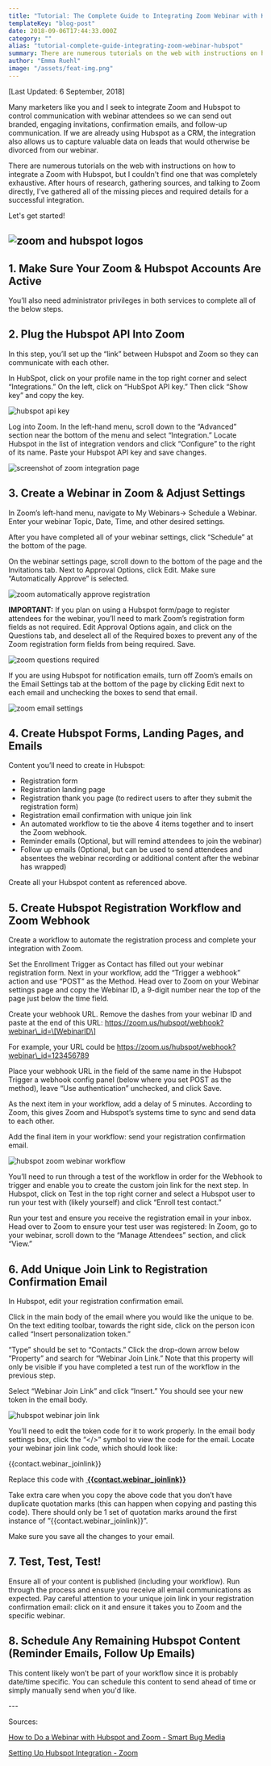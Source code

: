 ```yaml
---
title: "Tutorial: The Complete Guide to Integrating Zoom Webinar with Hubspot"
templateKey: "blog-post"
date: 2018-09-06T17:44:33.000Z
category: ""
alias: "tutorial-complete-guide-integrating-zoom-webinar-hubspot"
summary: There are numerous tutorials on the web with instructions on how to integrate a Zoom with Hubspot, but I couldn't find one that was completely exhaustive. After hours of research, gathering sources, and talking to Zoom directly, I've gathered all of the missing pieces and required details for a successful integration. 
author: "Emma Ruehl"
image: "/assets/feat-img.png"
---
```


\[Last Updated: 6 September, 2018\]

Many marketers like you and I seek to integrate Zoom and Hubspot to control communication with webinar attendees so we can send out branded, engaging invitations, confirmation emails, and follow-up communication. If we are already using Hubspot as a CRM, the integration also allows us to capture valuable data on leads that would otherwise be divorced from our webinar.

There are numerous tutorials on the web with instructions on how to integrate a Zoom with Hubspot, but I couldn't find one that was completely exhaustive. After hours of research, gathering sources, and talking to Zoom directly, I've gathered all of the missing pieces and required details for a successful integration. 

Let's get started!

![zoom and hubspot logos](/assets/zoom%2Bhubspot.png)
-----------------------------------------------------

1\. Make Sure Your Zoom & Hubspot Accounts Are Active
-----------------------------------------------------

You’ll also need administrator privileges in both services to complete all of the below steps.

2\. Plug the Hubspot API Into Zoom
----------------------------------

In this step, you’ll set up the “link” between Hubspot and Zoom so they can communicate with each other.

In HubSpot, click on your profile name in the top right corner and select “Integrations.” On the left, click on “HubSpot API key.” Then click “Show key” and copy the key.

![hubspot api key](/assets/hubspot-api-key.png)

Log into Zoom. In the left-hand menu, scroll down to the “Advanced” section near the bottom of the menu and select “Integration.” Locate Hubspot in the list of integration vendors and click “Configure” to the right of its name. Paste your Hubspot API key and save changes.

![screenshot of zoom integration page](/assets/zoom-integration_0.png)

3\. Create a Webinar in Zoom & Adjust Settings
----------------------------------------------

In Zoom’s left-hand menu, navigate to My Webinars→ Schedule a Webinar. Enter your webinar Topic, Date, Time, and other desired settings.

After you have completed all of your webinar settings, click “Schedule” at the bottom of the page.

On the webinar settings page, scroll down to the bottom of the page and the Invitations tab. Next to Approval Options, click Edit. Make sure “Automatically Approve” is selected.

![zoom automatically approve registration](/assets/registration-automatically-approve.png)

**IMPORTANT:** If you plan on using a Hubspot form/page to register attendees for the webinar, you’ll need to mark Zoom’s registration form fields as not required. Edit Approval Options again, and click on the Questions tab, and deselect all of the Required boxes to prevent any of the Zoom registration form fields from being required. Save.

![zoom questions required](/assets/questions-required.png)

If you are using Hubspot for notification emails, turn off Zoom’s emails on the Email Settings tab at the bottom of the page by clicking Edit next to each email and unchecking the boxes to send that email.

![zoom email settings](/assets/email-settings.png)

4\. Create Hubspot Forms, Landing Pages, and Emails
---------------------------------------------------

Content you’ll need to create in Hubspot:

*   Registration form
*   Registration landing page
*   Registration thank you page (to redirect users to after they submit the registration form)
*   Registration email confirmation with unique join link
*   An automated workflow to tie the above 4 items together and to insert the Zoom webhook.
*   Reminder emails (Optional, but will remind attendees to join the webinar)
*   Follow up emails (Optional, but can be used to send attendees and absentees the webinar recording or additional content after the webinar has wrapped)

Create all your Hubspot content as referenced above.

5\. Create Hubspot Registration Workflow and Zoom Webhook
---------------------------------------------------------

Create a workflow to automate the registration process and complete your integration with Zoom.

Set the Enrollment Trigger as Contact has filled out your webinar registration form. Next in your workflow, add the “Trigger a webhook” action and use “POST” as the Method. Head over to Zoom on your Webinar settings page and copy the Webinar ID, a 9-digit number near the top of the page just below the time field.

Create your webhook URL. Remove the dashes from your webinar ID and paste at the end of this URL: https://zoom.us/hubspot/webhook?webinar\_id=\[WebinarID\]

For example, your URL could be https://zoom.us/hubspot/webhook?webinar\_id=123456789

Place your webhook URL in the field of the same name in the Hubspot Trigger a webhook config panel (below where you set POST as the method), leave “Use authentication” unchecked, and click Save.

As the next item in your workflow, add a delay of 5 minutes. According to Zoom, this gives Zoom and Hubspot’s systems time to sync and send data to each other.

Add the final item in your workflow: send your registration confirmation email.

![hubspot zoom webinar workflow](/assets/hubspot-workflow.png)

You’ll need to run through a test of the workflow in order for the Webhook to trigger and enable you to create the custom join link for the next step. In Hubspot, click on Test in the top right corner and select a Hubspot user to run your test with (likely yourself) and click “Enroll test contact.”

Run your test and ensure you receive the registration email in your inbox. Head over to Zoom to ensure your test user was registered: In Zoom, go to your webinar, scroll down to the “Manage Attendees” section, and click “View.”

6\. Add Unique Join Link to Registration Confirmation Email
-----------------------------------------------------------

In Hubspot, edit your registration confirmation email.

Click in the main body of the email where you would like the unique to be. On the text editing toolbar, towards the right side, click on the person icon called “Insert personalization token.” 

“Type” should be set to “Contacts.” Click the drop-down arrow below “Property” and search for “Webinar Join Link.” Note that this property will only be visible if you have completed a test run of the workflow in the previous step.

Select “Webinar Join Link” and click “Insert.” You should see your new token in the email body.

![hubspot webinar join link](/assets/hubspot-personalization-token.png)

You’ll need to edit the token code for it to work properly. In the email body settings box, click the “</>” symbol to view the code for the email. Locate your webinar join link code, which should look like:

{{contact.webinar\_joinlink}}

Replace this code with **<a href=”{{contact.webinar\_joinlink}}”> {{contact.webinar\_joinlink}} </a>**

Take extra care when you copy the above code that you don’t have duplicate quotation marks (this can happen when copying and pasting this code). There should only be 1 set of quotation marks around the first instance of ”{{contact.webinar\_joinlink}}”.

Make sure you save all the changes to your email.

7\. Test, Test, Test!
---------------------

Ensure all of your content is published (including your workflow). Run through the process and ensure you receive all email communications as expected. Pay careful attention to your unique join link in your registration confirmation email: click on it and ensure it takes you to Zoom and the specific webinar.

8\. Schedule Any Remaining Hubspot Content (Reminder Emails, Follow Up Emails)
------------------------------------------------------------------------------

This content likely won’t be part of your workflow since it is probably date/time specific. You can schedule this content to send ahead of time or simply manually send when you'd like.

\---

Sources:

[How to Do a Webinar with Hubspot and Zoom - Smart Bug Media](https://www.smartbugmedia.com/blog/how-to-do-a-webinar-with-hubspot-and-zoom )

[Setting Up Hubspot Integration - Zoom](https://support.zoom.us/hc/en-us/articles/215930143-Setting-Up-Hubspot-Integration)